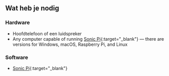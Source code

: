 ## Wat heb je nodig

### Hardware

* Hoofdtelefoon of een luidspreker
* Any computer capable of running [Sonic Pi](https://sonic-pi.net){:target="_blank"} — there are versions for Windows, macOS, Raspberry Pi, and Linux

### Software

* [Sonic Pi](https://sonic-pi.net){:target="_blank"}
